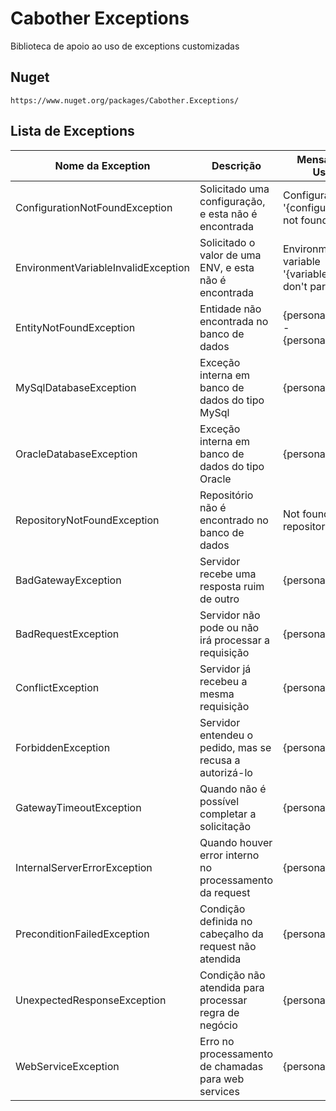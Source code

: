 # Cabother Exceptions

Biblioteca de apoio ao uso de exceptions customizadas

## Nuget
```
https://www.nuget.org/packages/Cabother.Exceptions/
```
## Lista de Exceptions

| Nome da Exception                   | Descrição                                               | Mensagem do Usuário                                      |
| ----------------------------------- | ------------------------------------------------------- | -------------------------------------------------------- |
| ConfigurationNotFoundException      | Solicitado uma configuração, e esta não é encontrada    | Configuration key '{configurationKey}' not found         |
| EnvironmentVariableInvalidException | Solicitado o valor de uma ENV, e esta não é encontrada  | Environment variable '{variableName}' don't parametrized |
| EntityNotFoundException             | Entidade não encontrada no banco de dados               | {personalErrorCode} - {personalMessage}                  |
| MySqlDatabaseException              | Exceção interna em banco de dados do tipo MySql         | {personalMessage}                                        |
| OracleDatabaseException             | Exceção interna em banco de dados do tipo Oracle        | {personalMessage}                                        |
| RepositoryNotFoundException         | Repositório não é encontrado no banco de dados          | Not found {entity}'s repository                          |
| BadGatewayException                 | Servidor recebe uma resposta ruim de outro              | {personalMessage}                                        |
| BadRequestException                 | Servidor não pode ou não irá processar a requisição     | {personalMessage}                                        |
| ConflictException                   | Servidor já recebeu a mesma requisição                  | {personalMessage}                                        |
| ForbiddenException                  | Servidor entendeu o pedido, mas se recusa a autorizá-lo | {personalMessage}                                        |
| GatewayTimeoutException             | Quando não é possível completar a solicitação           | {personalMessage}                                        |
| InternalServerErrorException        | Quando houver error interno no processamento da request | {personalMessage}                                        |
| PreconditionFailedException         | Condição definida no cabeçalho da request não atendida  | {personalMessage}                                        |
| UnexpectedResponseException         | Condição não atendida para processar regra de negócio   | {personalMessage}                                        |
| WebServiceException                 | Erro no processamento de chamadas para web services     | {personalMessage}                                        |

